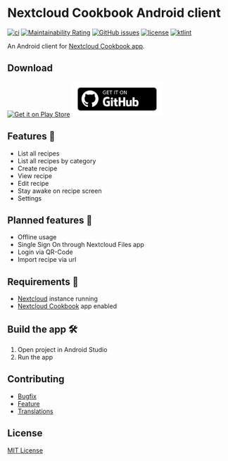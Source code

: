 # Nextcloud Cookbook Android client

[![ci](https://github.com/lneugebauer/nextcloud-cookbook/actions/workflows/ci.yml/badge.svg)](https://github.com/lneugebauer/nextcloud-cookbook/actions/workflows/ci.yml)
[![Maintainability Rating](https://sonarcloud.io/api/project_badges/measure?project=lneugebauer_nextcloud-cookbook&metric=sqale_rating)](https://sonarcloud.io/summary/new_code?id=lneugebauer_nextcloud-cookbook)
[![GitHub issues](https://img.shields.io/github/issues/lneugebauer/nextcloud-cookbook.svg)](https://github.com/lneugebauer/nextcloud-cookbook/issues)
[![license](https://img.shields.io/badge/license-MIT-blue.svg)](https://github.com/lneugebauer/nextcloud-cookbook/blob/main/LICENSE)
[![ktlint](https://img.shields.io/badge/code%20style-%E2%9D%A4-FF4081.svg)](https://ktlint.github.io/)

An Android client for [Nextcloud Cookbook app](https://github.com/nextcloud/cookbook).

## Download

[<img src="https://play.google.com/intl/en_us/badges/images/generic/en_badge_web_generic.png"
      alt="Get it on Play Store"
      height="80">](https://play.google.com/store/apps/details?id=de.lukasneugebauer.nextcloudcookbook)
[<img src="/docs/.vuepress/public/images/get_it_on_github.png"
      alt="Get it on GitHub"
      height="80">](https://github.com/lneugebauer/nextcloud-cookbook/releases)

## Features :rocket:

- List all recipes
- List all recipes by category
- Create recipe
- View recipe
- Edit recipe
- Stay awake on recipe screen
- Settings

## Planned features :checkered_flag:

- Offline usage
- Single Sign On through Nextcloud Files app
- Login via QR-Code
- Import recipe via url

## Requirements :link:

* [Nextcloud](https://nextcloud.com/) instance running
* [Nextcloud Cookbook](https://github.com/nextcloud/cookbook) app enabled

## Build the app :hammer_and_wrench:

1. Open project in Android Studio
2. Run the app

## Contributing

- [Bugfix](https://github.com/lneugebauer/nextcloud-cookbook/blob/main/docs/contributing.md#bugfix)
- [Feature](https://github.com/lneugebauer/nextcloud-cookbook/blob/main/docs/contributing.md#featuresimprovements)
- [Translations](https://github.com/lneugebauer/nextcloud-cookbook/blob/main/docs/contributing.md#translations)

## License

[MIT License](https://github.com/lneugebauer/nextcloud-cookbook/blob/main/LICENSE)
